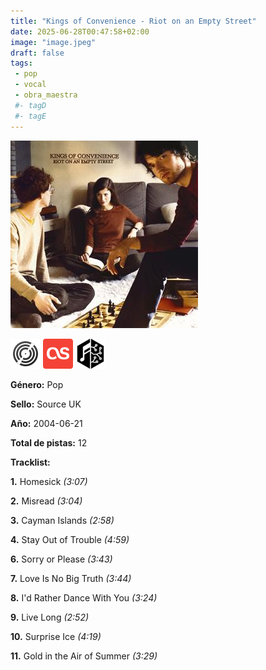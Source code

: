 ```yaml
---
title: "Kings of Convenience - Riot on an Empty Street"
date: 2025-06-28T00:47:58+02:00
image: "image.jpeg"
draft: false
tags:
 - pop
 - vocal
 - obra_maestra
 #- tagD
 #- tagE
---
```

![cover](image.jpeg (Kings of Convenience - Riot on an Empty Street))
 
[![discogs](../links/svg/discogs.png (discogs))](https://www.discogs.com/release/291594)
[![lastfm](../links/svg/lastfm.png (lastfm))](https://www.last.fm/music/Kings+of+Convenience/Riot+on+an+Empty+Street)
[![musicbrainz](../links/svg/musicbrainz.png (musicbrainz))](https://musicbrainz.org/release/ac9b0652-e883-4be3-ad58-fd1fb33a5ac4)
 
<!-- [![bandcamp](../links/svg/bandcamp.png (bandcamp))](bandcamp_not_in_db) -->
<!-- [![spotify](../links/svg/spotify.png (spotify))](spotify_not_in_db) -->
<!-- [![wikipedia](../links/svg/wikipedia.png (wikipedia))](wikipedia_not_in_db) -->
<!-- [![youtube](../links/svg/youtube.png (youtube))](youtube_not_in_db) -->
 

**Género:** Pop

**Sello:** Source UK

**Año:** 2004-06-21

**Total de pistas:** 12


**Tracklist:**

**1.** Homesick *(3:07)*

**2.** Misread *(3:04)*

**3.** Cayman Islands *(2:58)*

**4.** Stay Out of Trouble *(4:59)*

**6.** Sorry or Please *(3:43)*

**7.** Love Is No Big Truth *(3:44)*

**8.** I'd Rather Dance With You *(3:24)*

**9.** Live Long *(2:52)*

**10.** Surprise Ice *(4:19)*

**11.** Gold in the Air of Summer *(3:29)*

